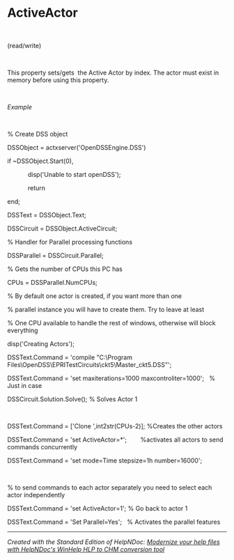 # ActiveActor

&nbsp;

(read/write)

&nbsp;

This property sets/gets&nbsp; the Active Actor by index. The actor must exist in memory before using this property.

&nbsp;

*Example*

&nbsp;

% Create DSS object

DSSObject = actxserver('OpenDSSEngine.DSS')

if ~DSSObject.Start(0),

&nbsp; &nbsp; &nbsp; &nbsp; &nbsp; &nbsp; disp('Unable to start openDSS');

&nbsp; &nbsp; &nbsp; &nbsp; &nbsp; &nbsp; return

end;

DSSText = DSSObject.Text;

DSSCircuit = DSSObject.ActiveCircuit;

% Handler for Parallel processing functions

DSSParallel = DSSCircuit.Parallel; &nbsp; &nbsp;

% Gets the number of CPUs this PC has

CPUs = DSSParallel.NumCPUs; &nbsp; &nbsp;

% By default one actor is created, if you want more than one

% parallel instance you will have to create them. Try to leave at least

% One CPU available to handle the rest of windows, otherwise will block everything

disp('Creating Actors');

DSSText.Command = 'compile "C:\\Program Files\\OpenDSS\\EPRITestCircuits\\ckt5\\Master\_ckt5.DSS"';

DSSText.Command = 'set maxiterations=1000 maxcontroliter=1000'; &nbsp; % Just in case

DSSCircuit.Solution.Solve(); % Solves Actor 1

&nbsp;

DSSText.Command = \['Clone ',int2str(CPUs-2)\]; %Creates the other actors

DSSText.Command = 'set ActiveActor=\*';&nbsp; &nbsp; &nbsp; &nbsp; %activates all actors to send commands concurrently

DSSText.Command = 'set mode=Time stepsize=1h number=16000';

&nbsp;

% to send commands to each actor separately you need to select each actor independently

DSSText.Command = 'set ActiveActor=1'; % Go back to actor 1

DSSText.Command = 'Set Parallel=Yes'; &nbsp; % Activates the parallel features


***
_Created with the Standard Edition of HelpNDoc: [Modernize your help files with HelpNDoc's WinHelp HLP to CHM conversion tool](<https://www.helpndoc.com/step-by-step-guides/how-to-convert-a-hlp-winhelp-help-file-to-a-chm-html-help-help-file/>)_
